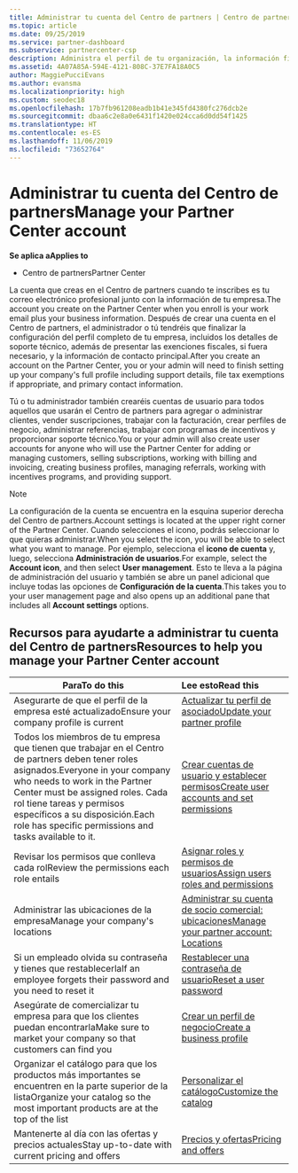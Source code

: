 ```yaml
---
title: Administrar tu cuenta del Centro de partners | Centro de partners
ms.topic: article
ms.date: 09/25/2019
ms.service: partner-dashboard
ms.subservice: partnercenter-csp
description: Administra el perfil de tu organización, la información fiscal y bancaria y los usuarios en el Centro de partners.
ms.assetid: 4A07A85A-594E-4121-808C-37E7FA18A0C5
author: MaggiePucciEvans
ms.author: evansma
ms.localizationpriority: high
ms.custom: seodec18
ms.openlocfilehash: 17b7fb961208eadb1b41e345fd4380fc276dcb2e
ms.sourcegitcommit: dbaa6c2e8a0e6431f1420e024cca6d0dd54f1425
ms.translationtype: HT
ms.contentlocale: es-ES
ms.lasthandoff: 11/06/2019
ms.locfileid: "73652764"
---
```

# <a name="manage-your-partner-center-account"></a><span data-ttu-id="f0140-103">Administrar tu cuenta del Centro de partners</span><span class="sxs-lookup"><span data-stu-id="f0140-103">Manage your Partner Center account</span></span>

<span data-ttu-id="f0140-104">**Se aplica a**</span><span class="sxs-lookup"><span data-stu-id="f0140-104">**Applies to**</span></span>

-  <span data-ttu-id="f0140-105">Centro de partners</span><span class="sxs-lookup"><span data-stu-id="f0140-105">Partner Center</span></span>

<span data-ttu-id="f0140-106">La cuenta que creas en el Centro de partners cuando te inscribes es tu correo electrónico profesional junto con la información de tu empresa.</span><span class="sxs-lookup"><span data-stu-id="f0140-106">The account you create on the Partner Center when you enroll is your work email plus your business information.</span></span> <span data-ttu-id="f0140-107">Después de crear una cuenta en el Centro de partners, el administrador o tú tendréis que finalizar la configuración del perfil completo de tu empresa, incluidos los detalles de soporte técnico, además de presentar las exenciones fiscales, si fuera necesario, y la información de contacto principal.</span><span class="sxs-lookup"><span data-stu-id="f0140-107">After you create an account on the Partner Center, you or your admin will need to finish setting up your company's full profile including support details, file tax exemptions if appropriate, and primary contact information.</span></span> 

<span data-ttu-id="f0140-108">Tú o tu administrador también crearéis cuentas de usuario para todos aquellos que usarán el Centro de partners para agregar o administrar clientes, vender suscripciones, trabajar con la facturación, crear perfiles de negocio, administrar referencias, trabajar con programas de incentivos y proporcionar soporte técnico.</span><span class="sxs-lookup"><span data-stu-id="f0140-108">You or your admin will also create user accounts for anyone who will use the Partner Center for adding or managing customers, selling subscriptions, working with billing and invoicing, creating business profiles, managing referrals, working with incentives programs, and providing support.</span></span>

>[!NOTE]
><span data-ttu-id="f0140-109">La configuración de la cuenta se encuentra en la esquina superior derecha del Centro de partners.</span><span class="sxs-lookup"><span data-stu-id="f0140-109">Account settings is located at the upper right corner of the Partner Center.</span></span> <span data-ttu-id="f0140-110">Cuando selecciones el icono, podrás seleccionar lo que quieras administrar.</span><span class="sxs-lookup"><span data-stu-id="f0140-110">When you select the icon, you will be able to select what you want to manage.</span></span> <span data-ttu-id="f0140-111">Por ejemplo, selecciona el **icono de cuenta** y, luego, selecciona **Administración de usuarios**.</span><span class="sxs-lookup"><span data-stu-id="f0140-111">For example, select the **Account icon**, and then select **User management**.</span></span> <span data-ttu-id="f0140-112">Esto te lleva a la página de administración del usuario y también se abre un panel adicional que incluye todas las opciones de **Configuración de la cuenta**.</span><span class="sxs-lookup"><span data-stu-id="f0140-112">This takes you to your user management page and also opens up an additional pane that includes all **Account settings** options.</span></span>


## <a name="resources-to-help-you-manage-your-partner-center-account"></a><span data-ttu-id="f0140-113">Recursos para ayudarte a administrar tu cuenta del Centro de partners</span><span class="sxs-lookup"><span data-stu-id="f0140-113">Resources to help you manage your Partner Center account</span></span>

|<span data-ttu-id="f0140-114">**Para**</span><span class="sxs-lookup"><span data-stu-id="f0140-114">**To do this**</span></span>   |<span data-ttu-id="f0140-115">**Lee esto**</span><span class="sxs-lookup"><span data-stu-id="f0140-115">**Read this**</span></span>   |
|-----------------------|:-----------------------|
|<span data-ttu-id="f0140-116">Asegurarte de que el perfil de la empresa esté actualizado</span><span class="sxs-lookup"><span data-stu-id="f0140-116">Ensure your company profile is current</span></span>   |[<span data-ttu-id="f0140-117">Actualizar tu perfil de asociado</span><span class="sxs-lookup"><span data-stu-id="f0140-117">Update your partner profile</span></span>](update-your-partner-profile.md)|
|<span data-ttu-id="f0140-118">Todos los miembros de tu empresa que tienen que trabajar en el Centro de partners deben tener roles asignados.</span><span class="sxs-lookup"><span data-stu-id="f0140-118">Everyone in your company who needs to work in the Partner Center must be assigned roles.</span></span> <span data-ttu-id="f0140-119">Cada rol tiene tareas y permisos específicos a su disposición.</span><span class="sxs-lookup"><span data-stu-id="f0140-119">Each role has specific permissions and tasks available to it.</span></span>|[<span data-ttu-id="f0140-120">Crear cuentas de usuario y establecer permisos</span><span class="sxs-lookup"><span data-stu-id="f0140-120">Create user accounts and set permissions</span></span>](create-user-accounts-and-set-permissions.md)|
|<span data-ttu-id="f0140-121">Revisar los permisos que conlleva cada rol</span><span class="sxs-lookup"><span data-stu-id="f0140-121">Review the permissions each role entails</span></span>|[<span data-ttu-id="f0140-122">Asignar roles y permisos de usuarios</span><span class="sxs-lookup"><span data-stu-id="f0140-122">Assign users roles and permissions</span></span>](permissions-overview.md)
|<span data-ttu-id="f0140-123">Administrar las ubicaciones de la empresa</span><span class="sxs-lookup"><span data-stu-id="f0140-123">Manage your company's locations</span></span>|[<span data-ttu-id="f0140-124">Administrar su cuenta de socio comercial: ubicaciones</span><span class="sxs-lookup"><span data-stu-id="f0140-124">Manage your partner account: Locations</span></span>](manage-locations.md)
|<span data-ttu-id="f0140-125">Si un empleado olvida su contraseña y tienes que restablecerla</span><span class="sxs-lookup"><span data-stu-id="f0140-125">If an employee forgets their password and you need to reset it</span></span>  |[<span data-ttu-id="f0140-126">Restablecer una contraseña de usuario</span><span class="sxs-lookup"><span data-stu-id="f0140-126">Reset a user password</span></span>](reset-a-user-password.md)|
|<span data-ttu-id="f0140-127">Asegúrate de comercializar tu empresa para que los clientes puedan encontrarla</span><span class="sxs-lookup"><span data-stu-id="f0140-127">Make sure to market your company so that customers can find you</span></span>   |[<span data-ttu-id="f0140-128">Crear un perfil de negocio</span><span class="sxs-lookup"><span data-stu-id="f0140-128">Create a business profile</span></span>](create-a-marketing-profile.md)|
|<span data-ttu-id="f0140-129">Organizar el catálogo para que los productos más importantes se encuentren en la parte superior de la lista</span><span class="sxs-lookup"><span data-stu-id="f0140-129">Organize your catalog so the most important products are at the top of the list</span></span>   |[<span data-ttu-id="f0140-130">Personalizar el catálogo</span><span class="sxs-lookup"><span data-stu-id="f0140-130">Customize the catalog</span></span>](customize-the-catalog.md)|
|<span data-ttu-id="f0140-131">Mantenerte al día con las ofertas y precios actuales</span><span class="sxs-lookup"><span data-stu-id="f0140-131">Stay up-to-date with current pricing and offers</span></span>   |[<span data-ttu-id="f0140-132">Precios y ofertas</span><span class="sxs-lookup"><span data-stu-id="f0140-132">Pricing and offers</span></span>](pricing-and-offers.md)|













 

 



